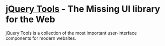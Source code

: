 [jQuery Tools](http://flowplayer.org/tools/) - The Missing UI library for the Web
================================

jQuery Tools is a collection of the most important user-interface components for modern websites.
